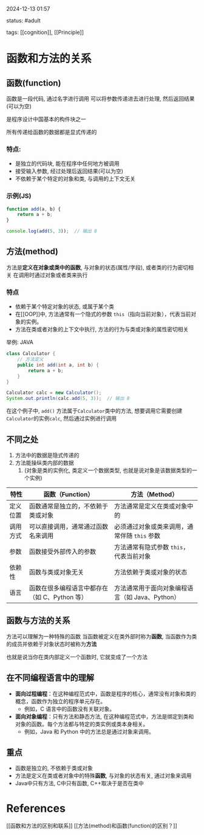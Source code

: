 2024-12-13    01:57

status: #adult 

tags: [[cognition]], [[Principle]]


# 函数和方法的关系

## 函数(function)

函数是一段代码, 通过名字进行调用
可以将参数传递进去进行处理, 然后返回结果(可以为空)

是程序设计中国基本的构件块之一

所有传递给函数的数据都是显式传递的

### 特点: 
- 是独立的代码块, 能在程序中任何地方被调用
- 接受输入参数, 经过处理后返回结果(可以为空)
- 不依赖于某个特定的对象和类, 与调用的上下文无关

### 示例(JS)

```javascript
function add(a, b) {
    return a + b;
}

console.log(add(5, 3));  // 输出 8
```

## 方法(method)

方法是**定义在对象或类中的函数**, 与对象的状态(属性/字段), 或者类的行为密切相关
在调用时通过对象或者类来执行

### 特点
- 依赖于某个特定对象的状态, 或属于某个类
- 在[[OOP]]中, 方法通常有一个隐式的参数 `this`（指向当前对象），代表当前对象的实例。
- 方法在类或者对象的上下文中执行, 方法的行为与类或对象的属性密切相关

举例: JAVA

```java
class Calculator {
    // 方法定义
    public int add(int a, int b) {
        return a + b;
    }
}

Calculator calc = new Calculator();
System.out.println(calc.add(5, 3));  // 输出 8
```

在这个例子中, `add()` 方法属于`Calculator`类中的方法, 想要调用它需要创建 `Calculator`的实例`calc`, 然后通过实例进行调用

## 不同之处
1. 方法中的数据是隐式传递的
2. 方法能操纵类内部的数据
	1. (对象是类的实例化, 类定义一个数据类型, 也就是说对象是该数据类型的一个实例)

| 特性   | 函数（Function）                | 方法（Method）                    |
| ---- | --------------------------- | ----------------------------- |
| 定义位置 | 函数通常是独立的，不依赖于类或对象           | 方法通常是定义在类或对象中的                |
| 调用方式 | 可以直接调用，通常通过函数名来调用           | 必须通过对象或类来调用，通常伴随 `this` 参数    |
| 参数   | 函数接受外部传入的参数                 | 方法通常有隐式参数 `this`，代表当前对象       |
| 依赖性  | 函数与类或对象无关                   | 方法依赖于类或对象的状态                  |
| 语言   | 函数在很多编程语言中都存在（如 C、Python 等） | 方法通常用于面向对象编程语言（如 Java、Python） |

## 函数与方法的关系

方法可以理解为一种特殊的函数
当函数被定义在类外部时称为**函数**, 当函数作为类的成员并依赖于对象状态时被称为**方法**

也就是说当你在类内部定义一个函数时, 它就变成了一个方法

## 在不同编程语言中的理解


- **面向过程编程**：在这种编程范式中，函数是程序的核心，通常没有对象和类的概念，函数作为独立的程序单元存在。
    - 例如，C 语言中的函数没有关联对象。
- **面向对象编程**：只有方法和静态方法, 在这种编程范式中，方法是绑定到类和对象的函数。每个方法都与特定的类实例或类本身相关。
    - 例如，Java 和 Python 中的方法总是通过对象来调用。

## 重点

- 函数是独立的, 不依赖于类或对象
- 方法是定义在类或者对象中的特殊**函数**, 与对象的状态有关, 通过对象来调用
- Java中只有方法, C中只有函数, C++取决于是否在类中
# References

[[函数和方法的区别和联系]]
[[方法(method)和函数(function)的区别？]]